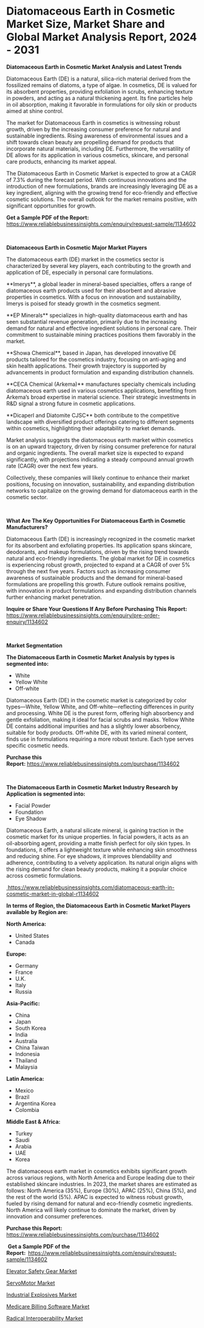<p><h1>Diatomaceous Earth in Cosmetic Market Size, Market Share and Global Market Analysis Report, 2024 - 2031</h1></p><p><strong>Diatomaceous Earth in Cosmetic Market Analysis and Latest Trends</strong></p>
<p><p>Diatomaceous Earth (DE) is a natural, silica-rich material derived from the fossilized remains of diatoms, a type of algae. In cosmetics, DE is valued for its absorbent properties, providing exfoliation in scrubs, enhancing texture in powders, and acting as a natural thickening agent. Its fine particles help in oil absorption, making it favorable in formulations for oily skin or products aimed at shine control.</p><p>The market for Diatomaceous Earth in cosmetics is witnessing robust growth, driven by the increasing consumer preference for natural and sustainable ingredients. Rising awareness of environmental issues and a shift towards clean beauty are propelling demand for products that incorporate natural materials, including DE. Furthermore, the versatility of DE allows for its application in various cosmetics, skincare, and personal care products, enhancing its market appeal.</p><p>The Diatomaceous Earth in Cosmetic Market is expected to grow at a CAGR of 7.3% during the forecast period. With continuous innovations and the introduction of new formulations, brands are increasingly leveraging DE as a key ingredient, aligning with the growing trend for eco-friendly and effective cosmetic solutions. The overall outlook for the market remains positive, with significant opportunities for growth.</p></p>
<p><strong>Get a Sample PDF of the Report:&nbsp;</strong> <a href="https://www.reliablebusinessinsights.com/enquiry/request-sample/1134602?utm_campaign=1094&utm_medium=2&utm_source=Github&utm_content=ia&utm_term=18112024&utm_id=diatomaceous-earth-in-cosmetic">https://www.reliablebusinessinsights.com/enquiry/request-sample/1134602</a></p>
<p>&nbsp;</p>
<p><strong>Diatomaceous Earth in Cosmetic Major Market Players</strong></p>
<p><p>The diatomaceous earth (DE) market in the cosmetics sector is characterized by several key players, each contributing to the growth and application of DE, especially in personal care formulations.</p><p>**Imerys**, a global leader in mineral-based specialties, offers a range of diatomaceous earth products used for their absorbent and abrasive properties in cosmetics. With a focus on innovation and sustainability, Imerys is poised for steady growth in the cosmetics segment.</p><p>**EP Minerals** specializes in high-quality diatomaceous earth and has seen substantial revenue generation, primarily due to the increasing demand for natural and effective ingredient solutions in personal care. Their commitment to sustainable mining practices positions them favorably in the market.</p><p>**Showa Chemical**, based in Japan, has developed innovative DE products tailored for the cosmetics industry, focusing on anti-aging and skin health applications. Their growth trajectory is supported by advancements in product formulation and expanding distribution channels.</p><p>**CECA Chemical (Arkema)** manufactures specialty chemicals including diatomaceous earth used in various cosmetics applications, benefiting from Arkema’s broad expertise in material science. Their strategic investments in R&D signal a strong future in cosmetic applications.</p><p>**Dicaperl and Diatomite CJSC** both contribute to the competitive landscape with diversified product offerings catering to different segments within cosmetics, highlighting their adaptability to market demands.</p><p>Market analysis suggests the diatomaceous earth market within cosmetics is on an upward trajectory, driven by rising consumer preference for natural and organic ingredients. The overall market size is expected to expand significantly, with projections indicating a steady compound annual growth rate (CAGR) over the next few years.</p><p>Collectively, these companies will likely continue to enhance their market positions, focusing on innovation, sustainability, and expanding distribution networks to capitalize on the growing demand for diatomaceous earth in the cosmetic sector.</p></p>
<p>&nbsp;</p>
<p><strong>What Are The Key Opportunities For Diatomaceous Earth in Cosmetic Manufacturers?</strong></p>
<p><p>Diatomaceous Earth (DE) is increasingly recognized in the cosmetic market for its absorbent and exfoliating properties. Its application spans skincare, deodorants, and makeup formulations, driven by the rising trend towards natural and eco-friendly ingredients. The global market for DE in cosmetics is experiencing robust growth, projected to expand at a CAGR of over 5% through the next five years. Factors such as increasing consumer awareness of sustainable products and the demand for mineral-based formulations are propelling this growth. Future outlook remains positive, with innovation in product formulations and expanding distribution channels further enhancing market penetration.</p></p>
<p><strong>Inquire or Share Your Questions If Any Before Purchasing This Report:</strong> <a href="https://www.reliablebusinessinsights.com/enquiry/pre-order-enquiry/1134602?utm_campaign=1094&utm_medium=2&utm_source=Github&utm_content=ia&utm_term=18112024&utm_id=diatomaceous-earth-in-cosmetic">https://www.reliablebusinessinsights.com/enquiry/pre-order-enquiry/1134602</a></p>
<p>&nbsp;</p>
<p><strong>Market Segmentation</strong></p>
<p><strong>The Diatomaceous Earth in Cosmetic Market Analysis by types is segmented into:</strong></p>
<p><ul><li>White</li><li>Yellow White</li><li>Off-white</li></ul></p>
<p><p>Diatomaceous Earth (DE) in the cosmetic market is categorized by color types—White, Yellow White, and Off-white—reflecting differences in purity and processing. White DE is the purest form, offering high absorbency and gentle exfoliation, making it ideal for facial scrubs and masks. Yellow White DE contains additional impurities and has a slightly lower absorbency, suitable for body products. Off-white DE, with its varied mineral content, finds use in formulations requiring a more robust texture. Each type serves specific cosmetic needs.</p></p>
<p><strong>Purchase this Report:&nbsp;</strong><a href="https://www.reliablebusinessinsights.com/purchase/1134602?utm_campaign=1094&utm_medium=2&utm_source=Github&utm_content=ia&utm_term=18112024&utm_id=diatomaceous-earth-in-cosmetic">https://www.reliablebusinessinsights.com/purchase/1134602</a></p>
<p>&nbsp;</p>
<p><strong>The Diatomaceous Earth in Cosmetic Market Industry Research by Application is segmented into:</strong></p>
<p><ul><li>Facial Powder</li><li>Foundation</li><li>Eye Shadow</li></ul></p>
<p><p>Diatomaceous Earth, a natural silicate mineral, is gaining traction in the cosmetic market for its unique properties. In facial powders, it acts as an oil-absorbing agent, providing a matte finish perfect for oily skin types. In foundations, it offers a lightweight texture while enhancing skin smoothness and reducing shine. For eye shadows, it improves blendability and adherence, contributing to a velvety application. Its natural origin aligns with the rising demand for clean beauty products, making it a popular choice across cosmetic formulations.</p></p>
<p><a href="https://www.reliablebusinessinsights.com/diatomaceous-earth-in-cosmetic-market-in-global-r1134602?utm_campaign=1094&utm_medium=2&utm_source=Github&utm_content=ia&utm_term=18112024&utm_id=diatomaceous-earth-in-cosmetic">&nbsp;https://www.reliablebusinessinsights.com/diatomaceous-earth-in-cosmetic-market-in-global-r1134602</a></p>
<p><strong>In terms of Region, the Diatomaceous Earth in Cosmetic Market Players available by Region are:</strong></p>
<p>
    <p> <strong> North America: </strong>
        <ul>
            <li>United States</li>
            <li>Canada</li>
        </ul>
        </p> 
    <p> <strong> Europe: </strong>
        <ul>
            <li>Germany</li>
            <li>France</li>
            <li>U.K.</li>
            <li>Italy</li>
            <li>Russia</li>
        </ul>
        </p> 
    <p> <strong> Asia-Pacific: </strong>
        <ul>
            <li>China</li>
            <li>Japan</li>
            <li>South Korea</li>
            <li>India</li>
            <li>Australia</li>
            <li>China Taiwan</li>
            <li>Indonesia</li>
            <li>Thailand</li>
            <li>Malaysia</li>
        </ul>
        </p> 
    <p> <strong> Latin America: </strong>
        <ul>
            <li>Mexico</li>
            <li>Brazil</li>
            <li>Argentina Korea</li>
            <li>Colombia</li>
        </ul>
        </p> 
    <p> <strong> Middle East & Africa: </strong>
        <ul>
            <li>Turkey</li>
            <li>Saudi</li>
            <li>Arabia</li>
            <li>UAE</li>
            <li>Korea</li>
        </ul>
    </p>
    </p>
<p><p>The diatomaceous earth market in cosmetics exhibits significant growth across various regions, with North America and Europe leading due to their established skincare industries. In 2023, the market shares are estimated as follows: North America (35%), Europe (30%), APAC (25%), China (5%), and the rest of the world (5%). APAC is expected to witness robust growth, fueled by rising demand for natural and eco-friendly cosmetic ingredients. North America will likely continue to dominate the market, driven by innovation and consumer preferences.</p></p>
<p><strong>Purchase this Report: </strong><a href="https://www.reliablebusinessinsights.com/purchase/1134602?utm_campaign=1094&utm_medium=2&utm_source=Github&utm_content=ia&utm_term=18112024&utm_id=diatomaceous-earth-in-cosmetic">https://www.reliablebusinessinsights.com/purchase/1134602</a></p>
<p>&nbsp;<strong>Get a Sample PDF of the Report:&nbsp;&nbsp;</strong><a href="https://www.reliablebusinessinsights.com/enquiry/request-sample/1134602?utm_campaign=1094&utm_medium=2&utm_source=Github&utm_content=ia&utm_term=18112024&utm_id=diatomaceous-earth-in-cosmetic">https://www.reliablebusinessinsights.com/enquiry/request-sample/1134602</a></p>
<p><strong></strong></p>
<p><p><a href="https://www.linkedin.com/pulse/elevator-safety-gear-market-global-insights-regional-analysis-gmcof?utm_campaign=1094&utm_medium=2&utm_source=Github&utm_content=ia&utm_term=18112024&utm_id=diatomaceous-earth-in-cosmetic">Elevator Safety Gear Market</a></p><p><a href="https://www.linkedin.com/pulse/servomotor-market-outlook-current-assessment-future-projections-qohtf?utm_campaign=1094&utm_medium=2&utm_source=Github&utm_content=ia&utm_term=18112024&utm_id=diatomaceous-earth-in-cosmetic">ServoMotor Market</a></p><p><a href="https://www.linkedin.com/pulse/market-dynamics-future-trends-global-industrial-explosives-mf5jc?utm_campaign=1094&utm_medium=2&utm_source=Github&utm_content=ia&utm_term=18112024&utm_id=diatomaceous-earth-in-cosmetic">Industrial Explosives Market</a></p><p><a href="https://issuu.com/reportprime-2/docs/medicare-billing-software-market-si_e2bab740b23795?utm_campaign=1094&utm_medium=2&utm_source=Github&utm_content=ia&utm_term=18112024&utm_id=diatomaceous-earth-in-cosmetic">Medicare Billing Software Market</a></p><p><a href="https://issuu.com/reportprime-2/docs/radical-interoperability-market-siz_761285a054080d?utm_campaign=1094&utm_medium=2&utm_source=Github&utm_content=ia&utm_term=18112024&utm_id=diatomaceous-earth-in-cosmetic">Radical Interoperability Market</a></p></p>